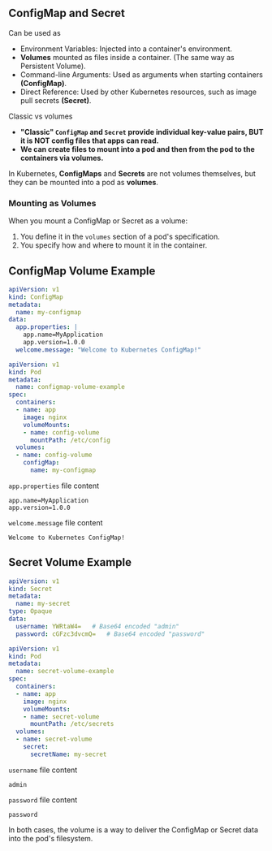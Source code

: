 ## ConfigMap and Secret

Can be used as
- Environment Variables: Injected into a container's environment.
- **Volumes** mounted as files inside a container. (The same way as Persistent Volume).
- Command-line Arguments: Used as arguments when starting containers **(ConfigMap)**.
- Direct Reference: Used by other Kubernetes resources, such as image pull secrets **(Secret)**.

Classic vs volumes
- **"Classic" `ConfigMap` and `Secret` provide individual key-value pairs, BUT it is NOT config files that apps can read.**
- **We can create files to mount into a pod and then from the pod to the containers via volumes.**

In Kubernetes, **ConfigMaps** and **Secrets** are not volumes themselves, but they can be mounted into a pod as **volumes**.

### Mounting as Volumes
When you mount a ConfigMap or Secret as a volume:
1. You define it in the `volumes` section of a pod's specification.
2. You specify how and where to mount it in the container.

## **ConfigMap Volume Example**

```yaml
apiVersion: v1
kind: ConfigMap
metadata:
  name: my-configmap
data:
  app.properties: |
    app.name=MyApplication
    app.version=1.0.0
  welcome.message: "Welcome to Kubernetes ConfigMap!"
```

```yaml
apiVersion: v1
kind: Pod
metadata:
  name: configmap-volume-example
spec:
  containers:
  - name: app
    image: nginx
    volumeMounts:
    - name: config-volume
      mountPath: /etc/config
  volumes:
  - name: config-volume
    configMap:
      name: my-configmap
```

`app.properties` file content
```plaintext
app.name=MyApplication
app.version=1.0.0
```

`welcome.message` file content
```plaintext
Welcome to Kubernetes ConfigMap!
```

## **Secret Volume Example**

```yaml
apiVersion: v1
kind: Secret
metadata:
  name: my-secret
type: Opaque
data:
  username: YWRtaW4=   # Base64 encoded "admin"
  password: cGFzc3dvcmQ=   # Base64 encoded "password"
```

```yaml
apiVersion: v1
kind: Pod
metadata:
  name: secret-volume-example
spec:
  containers:
  - name: app
    image: nginx
    volumeMounts:
    - name: secret-volume
      mountPath: /etc/secrets
  volumes:
  - name: secret-volume
    secret:
      secretName: my-secret
```

`username` file content
```plaintext
admin
```

`password` file content
```plaintext
password
```

In both cases, the volume is a way to deliver the ConfigMap or Secret data into the pod's filesystem.
